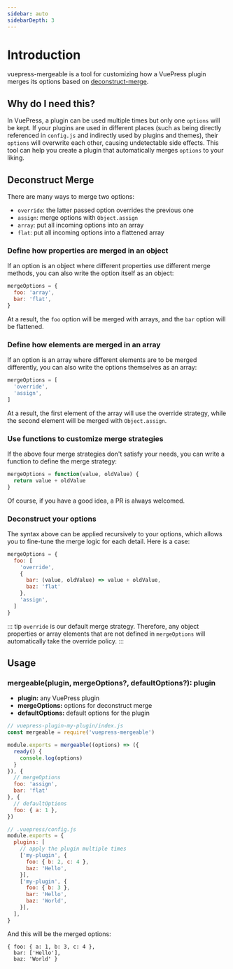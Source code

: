 ```yaml
---
sidebar: auto
sidebarDepth: 3
---
```


# Introduction

vuepress-mergeable is a tool for customizing how a VuePress plugin merges its options based on [deconstruct-merge](https://github.com/Shigma/deconstruct-merge).

## Why do I need this?

In VuePress, a plugin can be used multiple times but only one `options` will be kept. If your plugins are used in different places (such as being directly referenced in `config.js` and indirectly used by plugins and themes), their `options` will overwrite each other, causing undetectable side effects. This tool can help you create a plugin that automatically merges `options` to your liking.

## Deconstruct Merge

There are many ways to merge two options:

- `override`: the latter passed option overrides the previous one
- `assign`: merge options with `Object.assign`
- `array`: put all incoming options into an array
- `flat`: put all incoming options into a flattened array

### Define how properties are merged in an object

If an option is an object where different properties use different merge methods, you can also write the option itself as an object:

```js
mergeOptions = {
  foo: 'array',
  bar: 'flat',
}
```

At a result, the `foo` option will be merged with arrays, and the `bar` option will be flattened.

### Define how elements are merged in an array

If an option is an array where different elements are to be merged differently, you can also write the options themselves as an array:

```js
mergeOptions = [
  'override',
  'assign',
]
```

At a result, the first element of the array will use the override strategy, while the second element will be merged with `Object.assign`.

### Use functions to customize merge strategies

If the above four merge strategies don't satisfy your needs, you can write a function to define the merge strategy:

```js
mergeOptions = function(value, oldValue) {
  return value + oldValue
}
```

Of course, if you have a good idea, a PR is always welcomed.

### Deconstruct your options

The syntax above can be applied recursively to your options, which allows you to fine-tune the merge logic for each detail. Here is a case:

```js
mergeOptions = {
  foo: [
    'override',
    {
      bar: (value, oldValue) => value + oldValue,
      baz: 'flat'
    },
    'assign',
  ]
}
```

::: tip
`override` is our default merge strategy. Therefore, any object properties or array elements that are not defined in `mergeOptions` will automatically take the override policy.
:::

## Usage

### mergeable(plugin, mergeOptions?, defaultOptions?): plugin

- **plugin:** any VuePress plugin
- **mergeOptions:** options for deconstruct merge
- **defaultOptions:** default options for the plugin

```js
// vuepress-plugin-my-plugin/index.js
const mergeable = require('vuepress-mergeable')

module.exports = mergeable((options) => ({
  ready() {
    console.log(options)
  }
}), {
  // mergeOptions
  foo: 'assign',
  bar: 'flat'
}, {
  // defaultOptions
  foo: { a: 1 },
})
```

```js
// .vuepress/config.js
module.exports = {
  plugins: [
    // apply the plugin multiple times
    ['my-plugin', {
      foo: { b: 2, c: 4 },
      baz: 'Hello',
    }],
    ['my-plugin', {
      foo: { b: 3 },
      bar: 'Hello',
      baz: 'World',
    }],
  ],
}
```

And this will be the merged options:

```
{ foo: { a: 1, b: 3, c: 4 },
  bar: ['Hello'],
  baz: 'World' }
```

